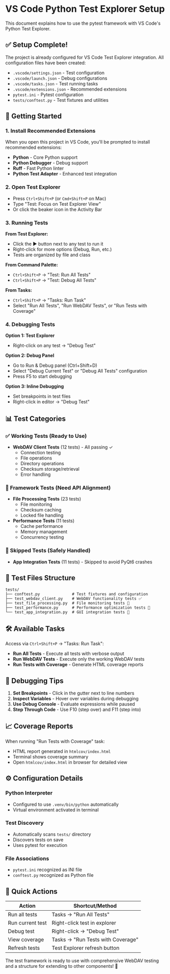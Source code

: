 # VS Code Python Test Explorer Setup

This document explains how to use the pytest framework with VS Code's Python Test Explorer.

## ✅ Setup Complete!

The project is already configured for VS Code Test Explorer integration. All configuration files have been created:

- `.vscode/settings.json` - Test configuration
- `.vscode/launch.json` - Debug configurations  
- `.vscode/tasks.json` - Test running tasks
- `.vscode/extensions.json` - Recommended extensions
- `pytest.ini` - Pytest configuration
- `tests/conftest.py` - Test fixtures and utilities

## 🚀 Getting Started

### 1. Install Recommended Extensions

When you open this project in VS Code, you'll be prompted to install recommended extensions:

- **Python** - Core Python support
- **Python Debugger** - Debug support
- **Ruff** - Fast Python linter
- **Python Test Adapter** - Enhanced test integration

### 2. Open Test Explorer

- Press `Ctrl+Shift+P` (or `Cmd+Shift+P` on Mac)
- Type "Test: Focus on Test Explorer View"
- Or click the beaker icon in the Activity Bar

### 3. Running Tests

**From Test Explorer:**
- Click the ▶️ button next to any test to run it
- Right-click for more options (Debug, Run, etc.)
- Tests are organized by file and class

**From Command Palette:**
- `Ctrl+Shift+P` → "Test: Run All Tests"
- `Ctrl+Shift+P` → "Test: Debug All Tests"

**From Tasks:**
- `Ctrl+Shift+P` → "Tasks: Run Task"
- Select "Run All Tests", "Run WebDAV Tests", or "Run Tests with Coverage"

### 4. Debugging Tests

**Option 1: Test Explorer**
- Right-click on any test → "Debug Test"

**Option 2: Debug Panel**  
- Go to Run & Debug panel (Ctrl+Shift+D)
- Select "Debug Current Test" or "Debug All Tests" configuration
- Press F5 to start debugging

**Option 3: Inline Debugging**
- Set breakpoints in test files
- Right-click in editor → "Debug Test"

## 📊 Test Categories

### ✅ Working Tests (Ready to Use)
- **WebDAV Client Tests** (12 tests) - All passing ✓
  - Connection testing
  - File operations  
  - Directory operations
  - Checksum storage/retrieval
  - Error handling

### 🔧 Framework Tests (Need API Alignment)
- **File Processing Tests** (23 tests)
  - File monitoring
  - Checksum caching
  - Locked file handling
- **Performance Tests** (11 tests)  
  - Cache performance
  - Memory management
  - Concurrency testing

### 🚫 Skipped Tests (Safely Handled)
- **App Integration Tests** (11 tests) - Skipped to avoid PyQt6 crashes

## 📝 Test Files Structure

```
tests/
├── conftest.py              # Test fixtures and configuration
├── test_webdav_client.py    # WebDAV functionality tests ✅
├── test_file_processing.py  # File monitoring tests 🔧
├── test_performance.py      # Performance optimization tests 🔧
└── test_app_integration.py  # GUI integration tests 🚫
```

## 🛠️ Available Tasks

Access via `Ctrl+Shift+P` → "Tasks: Run Task":

- **Run All Tests** - Execute all tests with verbose output
- **Run WebDAV Tests** - Execute only the working WebDAV tests  
- **Run Tests with Coverage** - Generate HTML coverage reports

## 🐛 Debugging Tips

1. **Set Breakpoints** - Click in the gutter next to line numbers
2. **Inspect Variables** - Hover over variables during debugging
3. **Use Debug Console** - Evaluate expressions while paused
4. **Step Through Code** - Use F10 (step over) and F11 (step into)

## 📈 Coverage Reports

When running "Run Tests with Coverage" task:
- HTML report generated in `htmlcov/index.html`
- Terminal shows coverage summary
- Open `htmlcov/index.html` in browser for detailed view

## ⚙️ Configuration Details

### Python Interpreter
- Configured to use `.venv/bin/python` automatically
- Virtual environment activated in terminal

### Test Discovery  
- Automatically scans `tests/` directory
- Discovers tests on save
- Uses pytest for execution

### File Associations
- `pytest.ini` recognized as INI file
- `conftest.py` recognized as Python file

## 🎯 Quick Actions

| Action | Shortcut/Method |
|--------|----------------|
| Run all tests | Tasks → "Run All Tests" |
| Run current test | Right-click test in explorer |
| Debug test | Right-click → "Debug Test" |  
| View coverage | Tasks → "Run Tests with Coverage" |
| Refresh tests | Test Explorer refresh button |

The test framework is ready to use with comprehensive WebDAV testing and a structure for extending to other components! 🎉
